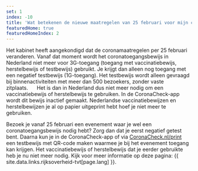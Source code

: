 ```yaml
---
set: 1
index: -10
title: 'Wat betekenen de nieuwe maatregelen van 25 februari voor mijn coronabewijs?'
featuredHome: true
featuredHomeIndex: 2
---
```

Het kabinet heeft aangekondigd dat de coronamaatregelen per 25 februari veranderen. Vanaf dat moment wordt het coronatoegangsbewijs in Nederland niet meer voor 3G-toegang (toegang met vaccinatiebewijs, herstelbewijs of testbewijs) gebruikt. Je krijgt dan alleen nog toegang met een negatief testbewijs (1G-toegang). Het testbewijs wordt alleen gevraagd bij binnenactiviteiten met meer dan 500 bezoekers, zonder vaste zitplaats.      
Het is dan in Nederland dus niet meer nodig om een vaccinatiebewijs of herstelbewijs te gebruiken. In de CoronaCheck-app wordt dit bewijs inactief gemaakt. Nederlandse vaccinatiebewijzen en herstelbewijzen je al op papier uitgeprint hebt hoef je niet meer te gebruiken. 

Bezoek je vanaf 25 februari een evenement waar je wel een coronatoegangsbewijs nodig hebt? Zorg dan dat je eerst negatief getest bent. Daarna kun je in de CoronaCheck-app of via [CoronaCheck.nl/print](http://coronacheck.nl/print) een testbewijs met QR-code maken waarmee je bij het evenement toegang kan krijgen. Het vaccinatiebewijs of herstelbewijs dat je eerder gebruikte heb je nu niet meer nodig. Kijk voor meer informatie op deze pagina: {{ site.data.links.rijksoverheid-tvt[page.lang] }}.
